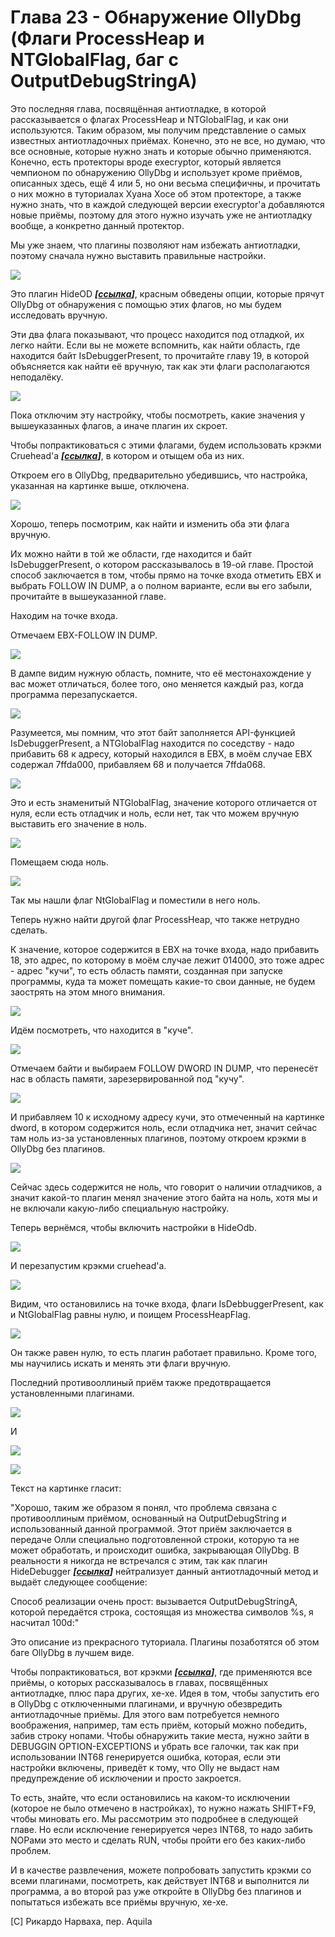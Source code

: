# Глава 23 - Обнаружение OllyDbg (Флаги ProcessHeap и NTGlobalFlag, баг с OutputDebugStringA)

Это последняя глава, посвящённая антиотладке, в которой рассказывается о флагах ProcessHeap и NTGlobalFlag, и как они используются. Таким образом, мы получим представление о самых известных антиотладочных приёмах. Конечно, это не все, но думаю, что все основные, которые нужно знать и которые обычно применяются. Конечно, есть протекторы вроде execryptor, который является чемпионом по обнаружению OllyDbg и использует кроме приёмов, описанных здесь, ещё 4 или 5, но они весьма специфичны, и прочитать о них можно в туториалах Хуана Хосе об этом протекторе, а также нужно знать, что в каждой следующей версии execryptor'а добавляются новые приёмы, поэтому для этого нужно изучать уже не антиотладку вообще, а конкретно данный протектор.

Мы уже знаем, что плагины позволяют нам избежать антиотладки, поэтому сначала нужно выставить правильные настройки.

![](.gitbook/img/23/1.png)

Это плагин HideOD ***\[[ссылка](files/22/hideod.7z)\]***, красным обведены опции, которые прячут OllyDbg от обнаружения с помощью этих флагов, но мы будем исследовать вручную.

Эти два флага показывают, что процесс находится под отладкой, их легко найти. Если вы не можете вспомнить, как найти область, где находится байт IsDebuggerPresent, то прочитайте главу 19, в которой объясняется как найти её вручную, так как эти флаги располагаются неподалёку.

![](.gitbook/img/23/2.png)

Пока отключим эту настройку, чтобы посмотреть, какие значения у вышеуказанных флагов, а иначе плагин их скроет.

Чтобы попрактиковаться с этими флагами, будем использовать крэкми Cruehead'а ***\[[ссылка](files/1/ollydbg01-Crackme.7z)\]***, в котором и отыщем оба из них.

Откроем его в OllyDbg, предварительно убедившись, что настройка, указанная на картинке выше, отключена.

![](.gitbook/img/23/3.png)

Хорошо, теперь посмотрим, как найти и изменить оба эти флага вручную.

Их можно найти в той же области, где находится и байт IsDebuggerPresent, о котором рассказывалось в 19-ой главе. Простой способ заключается в том, чтобы прямо на точке входа отметить EBX и выбрать FOLLOW IN DUMP, а о полном варианте, если вы его забыли, прочитайте в вышеуказанной главе.

Находим на точке входа.

Отмечаем EBX-FOLLOW IN DUMP.

![](.gitbook/img/23/4.png)

В дампе видим нужную область, помните, что её местонахождение у вас может отличаться, более того, оно меняется каждый раз, когда программа перезапускается.

![](.gitbook/img/23/5.png)

Разумеется, мы помним, что этот байт заполняется API-функцией IsDebuggerPresent, а NTGlobalFlag находится по соседству - надо прибавить 68 к адресу, который находился в EBX, в моём случае EBX содержал 7ffda000, прибавляем 68 и получается 7ffda068.

![](.gitbook/img/23/6.png)

Это и есть знаменитый NTGlobalFlag, значение которого отличается от нуля, если есть отладчик и ноль, если нет, так что можем вручную выставить его значение в ноль.

![](.gitbook/img/23/7.png)

Помещаем сюда ноль.

![](.gitbook/img/23/8.png)

Так мы нашли флаг NtGlobalFlag и поместили в него ноль.

Теперь нужно найти другой флаг ProcessHeap, что также нетрудно сделать.

К значение, которое содержится в EBX на точке входа, надо прибавить 18, это адрес, по которому в моём случае лежит 014000, это тоже адрес - адрес "кучи", то есть область памяти, созданная при запуске программы, куда та может помещать какие-то свои данные, не будем заострять на этом много внимания.

![](.gitbook/img/23/9.png)

Идём посмотреть, что находится в "куче".

![](.gitbook/img/23/10.png)

Отмечаем байти и выбираем FOLLOW DWORD IN DUMP, что перенесёт нас в область памяти, зарезервированной под "кучу".

![](.gitbook/img/23/11.png)

И прибавляем 10 к исходному адресу кучи, это отмеченный на картинке dword, в котором содержится ноль, если отладчика нет, значит сейчас там ноль из-за установленных плагинов, поэтому откроем крэкми в OllyDbg без плагинов.

![](.gitbook/img/23/12.png)

Сейчас здесь содержится не ноль, что говорит о наличии отладчиков, а значит какой-то плагин менял значение этого байта на ноль, хотя мы и не включали какую-либо специальную настройку.

Теперь вернёмся, чтобы включить настройки в HideOdb.

![](.gitbook/img/23/13.png)

И перезапустим крэкми cruehead'а.

![](.gitbook/img/23/14.png)

Видим, что остановились на точке входа, флаги IsDebbuggerPresent, как и NtGlobalFlag равны нулю, и поищем ProcessHeapFlag.

![](.gitbook/img/23/15.png)

Он также равен нулю, то есть плагин работает правильно. Кроме того, мы научились искать и менять эти флаги вручную.

Последний противооллиный приём также предотвращается установленными плагинами.

![](.gitbook/img/23/16.png)

И

![](.gitbook/img/23/17.png)

![](.gitbook/img/23/18.png)

Текст на картинке гласит:

"Хорошо, таким же образом я понял, что проблема связана с противооллиным приёмом, основанный на OutputDebugString и использованный данной программой. Этот приём заключается в передаче Олли специально подготовленной строки, которую та не может обработать, и происходит ошибка, закрывающая OllyDbg. В реальности я никогда не встречался с этим, так как плагин HideDebugger ***\[[ссылка](files/19/HideDebugger124.7z)\]*** нейтрализует данный антиотладочный метод и выдаёт следующее сообщение:

Способ реализации очень прост: вызывается OutputDebugStringA, которой передаётся строка, состоящая из множества символов %s, я насчитал 100d:"

Это описание из прекрасного туториала. Плагины позаботятся об этом баге OllyDbg в лучшем виде.

Чтобы попрактиковаться, вот крэкми ***\[[ссылка](files/23/antisocial1.7z)\]***, где применяются все приёмы, о которых рассказывалось в главах, посвящённых антиотладке, плюс пара других, хе-хе. Идея в том, чтобы запустить его в OllyDbg с отключенными плагинами, и вручную обезвредить антиотладочные приёмы. Для этого вам потребуется немного воображения, например, там есть приём, который можно победить, забив строку нопами. Чтобы обнаружить такие места, нужно зайти в DEBUGGIN OPTION-EXCEPTIONS и убрать все галочки, так как при использовании INT68 генерируется ошибка, которая, если эти настройки включены, приведёт к тому, что Olly не выдаст нам предупреждение об исключении и просто закроется.

То есть, знайте, что если остановились на каком-то исключении (которое не было отмечено в настройках), то нужно нажать SHIFT+F9, чтобы миновать его. Мы рассмотрим это подробнее в следующей главе. Но если исключение генерируется через INT68, то надо забить NOPами это место и сделать RUN, чтобы пройти его без каких-либо проблем.

И в качестве развлечения, можете попробовать запустить крэкми со всеми плагинами, посмотреть, как действует INT68 и выполнится ли программа, а во второй раз уже откройте в OllyDbg без плагинов и попытаться избежать все приёмы вручную, хе-хе.

\[C\] Рикардо Нарваха, пер. Aquila
